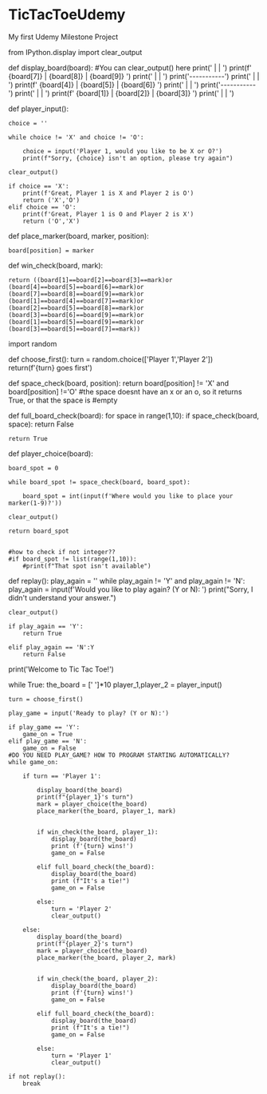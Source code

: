 # TicTacToeUdemy
My first Udemy Milestone Project

from IPython.display import clear_output

def display_board(board):
    #You can clear_output() here
    print('   |   |   ')
    print(f' {board[7]} | {board[8]} | {board[9]} ')
    print('   |   |   ')
    print('-----------')
    print('   |   |   ')
    print(f' {board[4]} | {board[5]} | {board[6]} ')
    print('   |   |   ')
    print('-----------')
    print('   |   |   ')
    print(f' {board[1]} | {board[2]} | {board[3]} ')
    print('   |   |   ')

def player_input():
 
    choice = ''
        
    while choice != 'X' and choice != 'O':
       
        choice = input('Player 1, would you like to be X or O?')
        print(f"Sorry, {choice} isn't an option, please try again")
        
    clear_output()
    
    if choice == 'X':
        print(f'Great, Player 1 is X and Player 2 is O')
        return ('X','O')
    elif choice == 'O':
        print(f'Great, Player 1 is O and Player 2 is X')
        return ('O','X') 
        
def place_marker(board, marker, position):
    
    board[position] = marker

def win_check(board, mark):
    
    return ((board[1]==board[2]==board[3]==mark)or
    (board[4]==board[5]==board[6]==mark)or
    (board[7]==board[8]==board[9]==mark)or
    (board[1]==board[4]==board[7]==mark)or
    (board[2]==board[5]==board[8]==mark)or
    (board[3]==board[6]==board[9]==mark)or
    (board[1]==board[5]==board[9]==mark)or
    (board[3]==board[5]==board[7]==mark))

import random

def choose_first():
    turn = random.choice(['Player 1','Player 2'])
    return(f'{turn} goes first')

def space_check(board, position):
    return board[position] != 'X' and board[position] !='O'
#the space doesnt have an x or an o, so it returns True, or that the space is
#empty

def full_board_check(board):
    for space in range(1,10):
        if space_check(board, space):
            return False
        
    return True

def player_choice(board):

    board_spot = 0
    
    while board_spot != space_check(board, board_spot):
        
        board_spot = int(input(f'Where would you like to place your marker(1-9)?'))
    
    clear_output()
        
    return board_spot
        
        
    #how to check if not integer??
    #if board_spot != list(range(1,10)):
        #print(f"That spot isn't available")
        
def replay():
    play_again = ''
    while play_again != 'Y' and play_again != 'N':
        play_again = input(f'Would you like to play again? (Y or N): ')
        print("Sorry, I didn't understand your answer.")
    
    clear_output()
              
    if play_again == 'Y':
        return True
    
    elif play_again == 'N':Y
        return False
        
        

print('Welcome to Tic Tac Toe!')


while True:
    the_board = [' ']*10
    player_1,player_2 = player_input()
    
    turn = choose_first()
    
    play_game = input('Ready to play? (Y or N):')
    
    if play_game == 'Y':
        game_on = True
    elif play_game == 'N':
        game_on = False
    #DO YOU NEED PLAY_GAME? HOW TO PROGRAM STARTING AUTOMATICALLY?    
    while game_on:
        
        if turn == 'Player 1':
            
            display_board(the_board)
            print(f"{player_1}'s turn")
            mark = player_choice(the_board)
            place_marker(the_board, player_1, mark)
            
            
            if win_check(the_board, player_1):
                display_board(the_board)
                print (f'{turn} wins!')
                game_on = False
            
            elif full_board_check(the_board):
                display_board(the_board)
                print (f"It's a tie!")
                game_on = False
            
            else:
                turn = 'Player 2'
                clear_output()    
                    
        else:
            display_board(the_board)
            print(f"{player_2}'s turn")
            mark = player_choice(the_board)
            place_marker(the_board, player_2, mark)
            
            
            if win_check(the_board, player_2):
                display_board(the_board)
                print (f'{turn} wins!')
                game_on = False
            
            elif full_board_check(the_board):
                display_board(the_board)
                print (f"It's a tie!")
                game_on = False
            
            else:
                turn = 'Player 1'
                clear_output()

    if not replay():
        break
